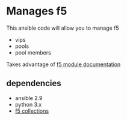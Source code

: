 # Manages f5

This ansible code will allow you to manage f5 
* vips
* pools
* pool members

Takes advantage of [f5 module documentation](https://docs.ansible.com/ansible/latest/collections/f5networks/f5_modules/index.html)


## dependencies

* ansible 2.9
* python 3.x
* [f5 collections](https://clouddocs.f5.com/products/orchestration/ansible/devel/usage/getting_started.html)



